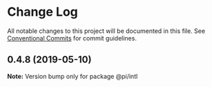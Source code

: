 # Change Log

All notable changes to this project will be documented in this file.
See [Conventional Commits](https://conventionalcommits.org) for commit guidelines.

## 0.4.8 (2019-05-10)

**Note:** Version bump only for package @pi/intl
